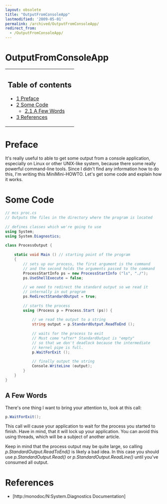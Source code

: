 ```yaml
---
layout: obsolete
title: "OutputFromConsoleApp"
lastmodified: '2009-05-01'
permalink: /archived/OutputFromConsoleApp/
redirect_from:
  - /OutputFromConsoleApp/
---
```


OutputFromConsoleApp
====================

<table>
<col width="100%" />
<tbody>
<tr class="odd">
<td align="left"><h2>Table of contents</h2>
<ul>
<li><a href="#preface">1 Preface</a></li>
<li><a href="#some-code">2 Some Code</a>
<ul>
<li><a href="#a-few-words">2.1 A Few Words</a></li>
</ul></li>
<li><a href="#references">3 References</a></li>
</ul></td>
</tr>
</tbody>
</table>

Preface
=======

It's really useful to able to get some output from a console application, especially on Linux or other UNIX-like system, because there some really powerful command-line tools. Since I didn't find any information how to do this, I'm writing this MiniMini-HOWTO. Let's get some code and explain how it works.

Some Code
=========

``` csharp
// mcs proc.cs
// Outputs the files in the directory where the program is located
 
// defines classes which we're going to use
using System;
using System.Diagnostics;
 
class ProcessOutput {
 
    static void Main () // starting point of the program
    {
        // sets up our process, the first argument is the command 
        // and the second holds the arguments passed to the command
        ProcessStartInfo ps = new ProcessStartInfo ("ls", "./");
        ps.UseShellExecute = false;
 
        // we need to redirect the standard output so we read it
        // internally in out program
        ps.RedirectStandardOutput = true;
 
        // starts the process
        using (Process p = Process.Start (ps)) {
 
            // we read the output to a string
            string output = p.StandardOutput.ReadToEnd ();
 
            // waits for the process to exit
            // Must come *after* StandardOutput is "empty"
            // so that we don't deadlock because the intermediate
            // kernel pipe is full.
            p.WaitForExit ();
 
            // finally output the string
            Console.WriteLine (output);
        }
    }
}
```

A Few Words
-----------

There's one thing I want to bring your attention to, look at this call:

``` csharp
p.WaitForExit();
```

This call will cause your application to wait for the process you started to finish. Have in mind, that it will lock up your application. You can avoid this using threads, which will be a subject of another article.

Keep in mind that the process output may be quite large, so calling *p.StandardOutput.ReadToEnd()* is likely a bad idea. In this case you should use *p.StandardOutput.Read()* or *p.StandardOutput.ReadLine()* until you've consumed all output.

References
==========

-   [http:/monodoc/N:System.Diagnostics Documentation]


